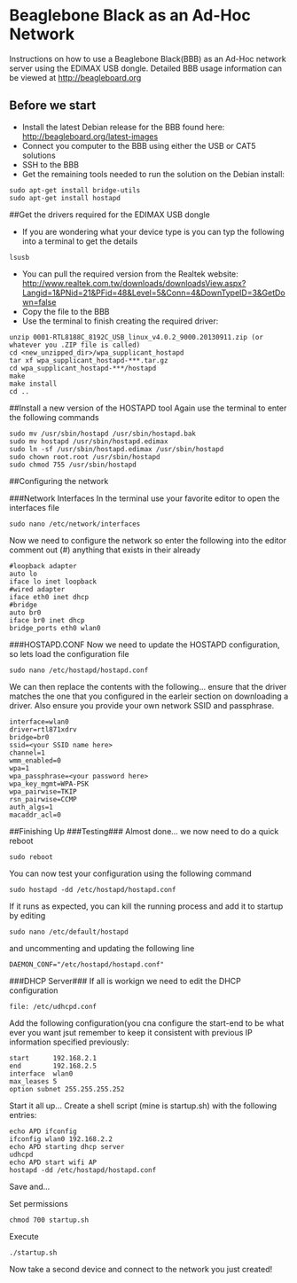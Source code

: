 # Beaglebone Black as an Ad-Hoc Network
Instructions on how to use a Beaglebone Black(BBB) as an Ad-Hoc network server using the EDIMAX USB dongle.   Detailed BBB usage information can be viewed at http://beagleboard.org

## Before we start
* Install the latest Debian release for the BBB found here: http://beagleboard.org/latest-images
* Connect you computer to the BBB using either the USB or CAT5 solutions
* SSH to the BBB
* Get the remaining tools needed to run the solution on the Debian install:

```
sudo apt-get install bridge-utils
sudo apt-get install hostapd
```

##Get the drivers required for the EDIMAX USB dongle
* If you are wondering what your device type is you can typ the following into a terminal to get the details
```
lsusb
```
* You can pull the required version from the Realtek website: http://www.realtek.com.tw/downloads/downloadsView.aspx?Langid=1&PNid=21&PFid=48&Level=5&Conn=4&DownTypeID=3&GetDown=false
* Copy the file to the BBB
* Use the terminal to finish creating the required driver:
```
unzip 0001-RTL8188C_8192C_USB_linux_v4.0.2_9000.20130911.zip (or whatever you .ZIP file is called)
cd <new_unzipped_dir>/wpa_supplicant_hostapd
tar xf wpa_supplicant_hostapd-***.tar.gz
cd wpa_supplicant_hostapd-***/hostapd
make
make install
cd ..
```

##Install a new version of the HOSTAPD tool
Again use the terminal to enter the following commands
```
sudo mv /usr/sbin/hostapd /usr/sbin/hostapd.bak
sudo mv hostapd /usr/sbin/hostapd.edimax 
sudo ln -sf /usr/sbin/hostapd.edimax /usr/sbin/hostapd 
sudo chown root.root /usr/sbin/hostapd 
sudo chmod 755 /usr/sbin/hostapd
```

##Configuring the network

###Network Interfaces
In the terminal use your favorite editor to open the interfaces file
```
sudo nano /etc/network/interfaces
```

Now we need to configure the network so enter the following into the editor comment out (#) anything that exists in their already
```
#loopback adapter
auto lo
iface lo inet loopback
#wired adapter
iface eth0 inet dhcp
#bridge
auto br0
iface br0 inet dhcp
bridge_ports eth0 wlan0
```
###HOSTAPD.CONF
Now we need to update the HOSTAPD configuration, so lets load the configuration file
```
sudo nano /etc/hostapd/hostapd.conf
```
We can then replace the contents with the following... ensure that the driver matches the one that you configured in the earleir section on downloading a driver.  Also ensure you provide your own network SSID and passphrase.
```
interface=wlan0
driver=rtl871xdrv
bridge=br0
ssid=<your SSID name here>
channel=1
wmm_enabled=0
wpa=1
wpa_passphrase=<your password here>
wpa_key_mgmt=WPA-PSK
wpa_pairwise=TKIP
rsn_pairwise=CCMP
auth_algs=1
macaddr_acl=0
```

##Finishing Up
###Testing###
Almost done... we now need to do a quick reboot
```
sudo reboot
```
You can now test your configuration using the following command
```
sudo hostapd -dd /etc/hostapd/hostapd.conf
```
If it runs as expected, you can kill the running process and add it to startup by editing
```
sudo nano /etc/default/hostapd
```
and uncommenting and updating the following line
```
DAEMON_CONF="/etc/hostapd/hostapd.conf"
```

###DHCP Server###
If all is workign we need to edit the DHCP configuration

```
file: /etc/udhcpd.conf
```
Add the following configuration(you cna configure the start-end to be what ever you want jsut remember to keep it consistent with previous IP information specified previously:
```
start      192.168.2.1
end        192.168.2.5
interface  wlan0
max_leases 5
option subnet 255.255.255.252
```

Start it all up...
Create a shell script (mine is startup.sh) with the following entries:
```
echo APD ifconfig
ifconfig wlan0 192.168.2.2
echo APD starting dhcp server
udhcpd
echo APD start wifi AP
hostapd -dd /etc/hostapd/hostapd.conf
```
Save and...

Set permissions
```
chmod 700 startup.sh
```

Execute
```
./startup.sh
```

Now take a second device and connect to the network you just created!

